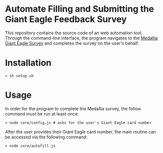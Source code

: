 # Automate Filling and Submitting the Giant Eagle Feedback Survey

This repository contains the source code of an web automation tool. Through the command-line interface, the program navigates to the [Medallia Giant Eagle Survey](https://survey3.medallia.com/ge) and completes the survey on the user's behalf.

# Installation

```shell
> sh setup.sh
```

# Usage
In order for the program to complete the Medallia survey, the follow command must be run at least once:
```shell
> node core/config.js # asks for the user's Giant Eagle card number
```

After the user provides their Giant Eagle card number, the main routine can be accessed via the following command:
```shell
> node core/autofill.js
```
